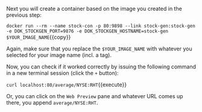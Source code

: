 Next you will create a container based on the image you created in the previous step:

`docker run --rm --name stock-con -p 80:9898 --link stock-gen:stock-gen -e DOK_STOCKGEN_PORT=9876 -e DOK_STOCKGEN_HOSTNAME=stock-gen $YOUR_IMAGE_NAME`{{copy}}

Again, make sure that you replace the `$YOUR_IMAGE_NAME` with whatever you selected for your image name (incl. a tag).

Now, you can check if it worked correctly by issuing the following command in a new terminal session (click the `+` button):

`curl localhost:80/average/NYSE:RHT`{{execute}}

Or, you can click on the `Web Preview` pane and whatever URL comes up there, you append `average/NYSE:RHT`.
